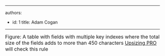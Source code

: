 

---
authors:
  - id: 1
    title: Adam Cogan
---




<span class='intro'> 
  <img alt="" class="ms-rteCustom-ImageArea" src="/PublishingImages/FieldsMultipleKeyIndexes.jpg" /> <br>
<font class="ms-rteCustom-FigureNormal" size="+0">Figure&#58; A table with fields with multiple key indexes where the total size of the fields adds to more than 450 characters </font><font class="ms-rteCustom-YellowBorderBox" size="+0"><a href="http&#58;//www.ssw.com.au/ssw/UpsizingPRO"><font style="background-color&#58;#ffffff;">Upsizing PRO</font></a><font style="background-color&#58;#ffffff;"> will check this rule</font> </font>
 </span>




